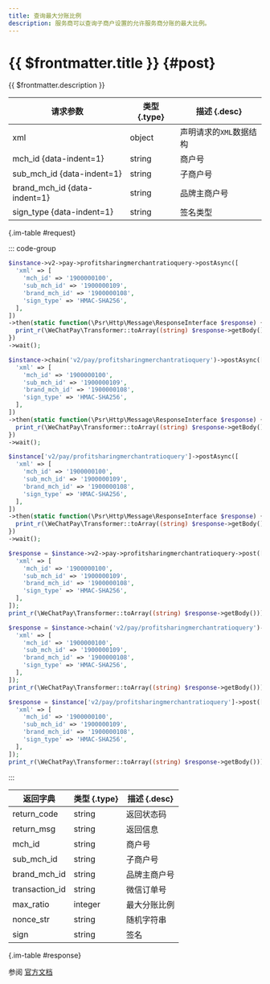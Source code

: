 ```yaml
---
title: 查询最大分账比例
description: 服务商可以查询子商户设置的允许服务商分账的最大比例。
---
```


# {{ $frontmatter.title }} {#post}

{{ $frontmatter.description }}

| 请求参数 | 类型 {.type} | 描述 {.desc}
| --- | --- | ---
| xml | object | 声明请求的`XML`数据结构
| mch_id {data-indent=1} | string | 商户号
| sub_mch_id {data-indent=1} | string | 子商户号
| brand_mch_id {data-indent=1} | string | 品牌主商户号
| sign_type {data-indent=1} | string | 签名类型

{.im-table #request}

::: code-group

```php [异步纯链式]
$instance->v2->pay->profitsharingmerchantratioquery->postAsync([
  'xml' => [
    'mch_id' => '1900000100',
    'sub_mch_id' => '1900000109',
    'brand_mch_id' => '1900000108',
    'sign_type' => 'HMAC-SHA256',
  ],
])
->then(static function(\Psr\Http\Message\ResponseInterface $response) {
  print_r(\WeChatPay\Transformer::toArray((string) $response->getBody()));
})
->wait();
```

```php [异步声明式]
$instance->chain('v2/pay/profitsharingmerchantratioquery')->postAsync([
  'xml' => [
    'mch_id' => '1900000100',
    'sub_mch_id' => '1900000109',
    'brand_mch_id' => '1900000108',
    'sign_type' => 'HMAC-SHA256',
  ],
])
->then(static function(\Psr\Http\Message\ResponseInterface $response) {
  print_r(\WeChatPay\Transformer::toArray((string) $response->getBody()));
})
->wait();
```

```php [异步属性式]
$instance['v2/pay/profitsharingmerchantratioquery']->postAsync([
  'xml' => [
    'mch_id' => '1900000100',
    'sub_mch_id' => '1900000109',
    'brand_mch_id' => '1900000108',
    'sign_type' => 'HMAC-SHA256',
  ],
])
->then(static function(\Psr\Http\Message\ResponseInterface $response) {
  print_r(\WeChatPay\Transformer::toArray((string) $response->getBody()));
})
->wait();
```

```php [同步纯链式]
$response = $instance->v2->pay->profitsharingmerchantratioquery->post([
  'xml' => [
    'mch_id' => '1900000100',
    'sub_mch_id' => '1900000109',
    'brand_mch_id' => '1900000108',
    'sign_type' => 'HMAC-SHA256',
  ],
]);
print_r(\WeChatPay\Transformer::toArray((string) $response->getBody()));
```

```php [同步声明式]
$response = $instance->chain('v2/pay/profitsharingmerchantratioquery')->post([
  'xml' => [
    'mch_id' => '1900000100',
    'sub_mch_id' => '1900000109',
    'brand_mch_id' => '1900000108',
    'sign_type' => 'HMAC-SHA256',
  ],
]);
print_r(\WeChatPay\Transformer::toArray((string) $response->getBody()));
```

```php [同步属性式]
$response = $instance['v2/pay/profitsharingmerchantratioquery']->post([
  'xml' => [
    'mch_id' => '1900000100',
    'sub_mch_id' => '1900000109',
    'brand_mch_id' => '1900000108',
    'sign_type' => 'HMAC-SHA256',
  ],
]);
print_r(\WeChatPay\Transformer::toArray((string) $response->getBody()));
```

:::

| 返回字典 | 类型 {.type} | 描述 {.desc}
| --- | --- | ---
| return_code | string | 返回状态码
| return_msg | string | 返回信息
| mch_id | string | 商户号
| sub_mch_id | string | 子商户号
| brand_mch_id | string | 品牌主商户号
| transaction_id | string | 微信订单号
| max_ratio | integer | 最大分账比例
| nonce_str | string | 随机字符串
| sign | string | 签名

{.im-table #response}

参阅 [官方文档](https://pay.weixin.qq.com/wiki/doc/api/allocation_sp.php?chapter=25_11&index=8)
